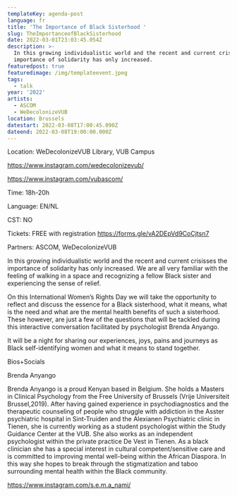 ```yaml
---
templateKey: agenda-post
language: fr
title: 'The Importance of Black Sisterhood '
slug: TheImportanceofBlackSisterhood
date: 2022-03-01T23:03:45.054Z
description: >-
  In this growing individualistic world and the recent and current crisisses the
  importance of solidarity has only increased. 
featuredpost: true
featuredimage: /img/templateevent.jpeg
tags:
  - talk
year: '2022'
artists:
  - ASCOM
  - WeDecolonizeVUB
location: Brussels
datestart: 2022-03-08T17:00:45.090Z
dateend: 2022-03-08T19:00:00.000Z
---
```

Location: WeDecolonizeVUB Library, VUB Campus 

https://www.instagram.com/wedecolonizevub/ 

https://www.instagram.com/vubascom/ 

Time: 18h-20h

Language: EN/NL

CST: NO

Tickets: FREE with registration https://forms.gle/vA2DEpVd9CoCjtsn7 

Partners: ASCOM, WeDecolonizeVUB 

In this growing individualistic world and the recent and current crisisses the importance of solidarity has only increased. We are all very familiar with the feeling of walking in a space and recognizing a fellow Black sister and experiencing the sense of relief. 

On this International Women’s Rights Day we will take the opportunity to reflect and discuss the essence for a Black sisterhood, what it means, what is the need and what are the mental health benefits of such a sisterhood. These however, are just a few of the questions that will be tackled during this interactive conversation facilitated by psychologist Brenda Anyango. 

It will be a night for sharing our experiences, joys, pains and journeys as Black self-identifying women and what it means to stand together.

Bios+Socials

Brenda Anyango

Brenda Anyango is a proud Kenyan based in Belgium. She holds a Masters in Clinical Psychology from the Free University of Brussels (Vrije Universiteit Brussel,2019). After having gained experience in psychodiagnostics and the therapeutic counseling of people who struggle with addiction in the Asster psychiatric hospital in Sint-Truiden and the Alexianen Psychiatric clinic in Tienen, she is currently working as a student psychologist within the Study Guidance Center at the VUB. She also works as an independent psychologist  within the private practice De Vest in Tienen. As a black clinician she has a special interest in cultural competent/sensitive care and is committed to improving mental well-being within the African Diaspora. In this way she hopes to break through the stigmatization and taboo surrounding mental health within the Black community.

https://www.instagram.com/s.e.m.a_nami/
